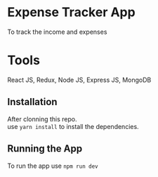 # Expense Tracker App

To track the income and expenses

# Tools

React JS, Redux, Node JS, Express JS, MongoDB

## Installation

After clonning this repo.<br />
use `yarn install` to install the dependencies.

## Running the App

To run the app use `npm run dev`